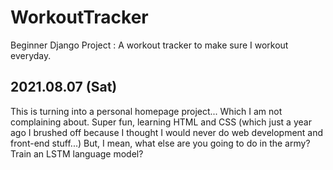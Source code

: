 # WorkoutTracker
Beginner Django Project : A workout tracker to make sure I workout everyday.

## 2021.08.07 (Sat)
This is turning into a personal homepage project... Which I am not complaining about. Super fun, learning HTML and CSS (which just a year ago I brushed off because I thought I would never do web development and front-end stuff...) But, I mean, what else are you going to do in the army? Train an LSTM language model?
